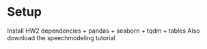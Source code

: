 # Setup
Install HW2 dependencies + pandas + seaborn + tqdm + tables
Also download the speechmodeling tutorial